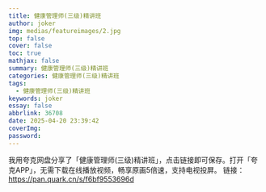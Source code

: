 ```yaml
---
title: 健康管理师(三级)精讲班
author: joker
img: medias/featureimages/2.jpg
top: false
cover: false
toc: true
mathjax: false
summary: 健康管理师(三级)精讲班
categories: 健康管理师(三级)精讲班
tags:
  - 健康管理师(三级)精讲班
keywords: joker
essay: false
abbrlink: 36708
date: 2025-04-20 23:39:42
coverImg:
password:
---
```


我用夸克网盘分享了「健康管理师(三级)精讲班」，点击链接即可保存。打开「夸克APP」，无需下载在线播放视频，畅享原画5倍速，支持电视投屏。
链接：https://pan.quark.cn/s/f6bf9553696d
